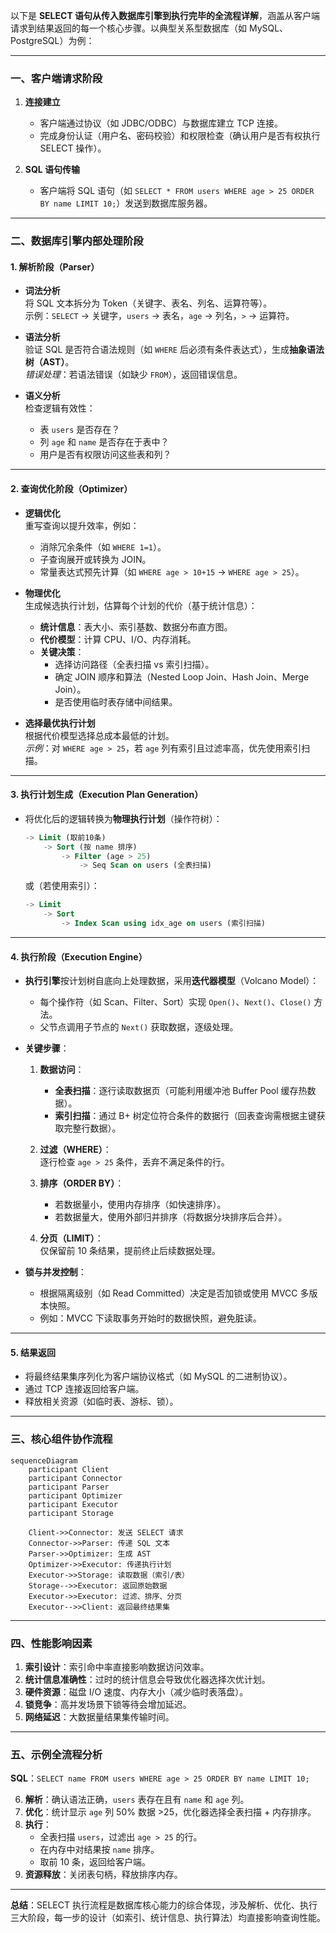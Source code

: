 以下是 **SELECT 语句从传入数据库引擎到执行完毕的全流程详解**，涵盖从客户端请求到结果返回的每一个核心步骤。以典型关系型数据库（如 MySQL、PostgreSQL）为例：

---

### **一、客户端请求阶段**
1. **连接建立**  
   - 客户端通过协议（如 JDBC/ODBC）与数据库建立 TCP 连接。
   - 完成身份认证（用户名、密码校验）和权限检查（确认用户是否有权执行 SELECT 操作）。

2. **SQL 语句传输**  
   - 客户端将 SQL 语句（如 `SELECT * FROM users WHERE age > 25 ORDER BY name LIMIT 10;`）发送到数据库服务器。

---

### **二、数据库引擎内部处理阶段**
#### **1. 解析阶段（Parser）**
   - **词法分析**  
     将 SQL 文本拆分为 Token（关键字、表名、列名、运算符等）。  
     示例：`SELECT` → 关键字，`users` → 表名，`age` → 列名，`>` → 运算符。

   - **语法分析**  
     验证 SQL 是否符合语法规则（如 `WHERE` 后必须有条件表达式），生成**抽象语法树（AST）**。  
     *错误处理*：若语法错误（如缺少 `FROM`），返回错误信息。

   - **语义分析**  
     检查逻辑有效性：  
     - 表 `users` 是否存在？  
     - 列 `age` 和 `name` 是否存在于表中？  
     - 用户是否有权限访问这些表和列？

---

#### **2. 查询优化阶段（Optimizer）**
   - **逻辑优化**  
     重写查询以提升效率，例如：  
     - 消除冗余条件（如 `WHERE 1=1`）。  
     - 子查询展开或转换为 JOIN。  
     - 常量表达式预先计算（如 `WHERE age > 10+15` → `WHERE age > 25`）。

   - **物理优化**  
     生成候选执行计划，估算每个计划的代价（基于统计信息）：  
     - **统计信息**：表大小、索引基数、数据分布直方图。  
     - **代价模型**：计算 CPU、I/O、内存消耗。  
     - **关键决策**：  
       - 选择访问路径（全表扫描 vs 索引扫描）。  
       - 确定 JOIN 顺序和算法（Nested Loop Join、Hash Join、Merge Join）。  
       - 是否使用临时表存储中间结果。  

   - **选择最优执行计划**  
     根据代价模型选择总成本最低的计划。  
     *示例*：对 `WHERE age > 25`，若 `age` 列有索引且过滤率高，优先使用索引扫描。

---

#### **3. 执行计划生成（Execution Plan Generation）**
   - 将优化后的逻辑转换为**物理执行计划**（操作符树）：  
     ```sql
     -> Limit (取前10条)
         -> Sort (按 name 排序)
             -> Filter (age > 25)
                 -> Seq Scan on users (全表扫描)
     ```
     或（若使用索引）：  
     ```sql
     -> Limit
         -> Sort
             -> Index Scan using idx_age on users (索引扫描)
     ```

---

#### **4. 执行阶段（Execution Engine）**
   - **执行引擎**按计划树自底向上处理数据，采用**迭代器模型**（Volcano Model）：  
     - 每个操作符（如 Scan、Filter、Sort）实现 `Open()`、`Next()`、`Close()` 方法。  
     - 父节点调用子节点的 `Next()` 获取数据，逐级处理。

   - **关键步骤**：  
     1. **数据访问**：  
        - **全表扫描**：逐行读取数据页（可能利用缓冲池 Buffer Pool 缓存热数据）。  
        - **索引扫描**：通过 B+ 树定位符合条件的数据行（回表查询需根据主键获取完整行数据）。  

     2. **过滤（WHERE）**：  
        逐行检查 `age > 25` 条件，丢弃不满足条件的行。  

     3. **排序（ORDER BY）**：  
        - 若数据量小，使用内存排序（如快速排序）。  
        - 若数据量大，使用外部归并排序（将数据分块排序后合并）。  

     4. **分页（LIMIT）**：  
        仅保留前 10 条结果，提前终止后续数据处理。  

   - **锁与并发控制**：  
     - 根据隔离级别（如 Read Committed）决定是否加锁或使用 MVCC 多版本快照。  
     - 例如：MVCC 下读取事务开始时的数据快照，避免脏读。

---

#### **5. 结果返回**  
   - 将最终结果集序列化为客户端协议格式（如 MySQL 的二进制协议）。  
   - 通过 TCP 连接返回给客户端。  
   - 释放相关资源（如临时表、游标、锁）。

---

### **三、核心组件协作流程**
```mermaid
sequenceDiagram
    participant Client
    participant Connector
    participant Parser
    participant Optimizer
    participant Executor
    participant Storage

    Client->>Connector: 发送 SELECT 请求
    Connector->>Parser: 传递 SQL 文本
    Parser->>Optimizer: 生成 AST
    Optimizer->>Executor: 传递执行计划
    Executor->>Storage: 读取数据（索引/表）
    Storage-->>Executor: 返回原始数据
    Executor->>Executor: 过滤、排序、分页
    Executor-->>Client: 返回最终结果集
```

---

### **四、性能影响因素**
1. **索引设计**：索引命中率直接影响数据访问效率。
2. **统计信息准确性**：过时的统计信息会导致优化器选择次优计划。
3. **硬件资源**：磁盘 I/O 速度、内存大小（减少临时表落盘）。
4. **锁竞争**：高并发场景下锁等待会增加延迟。
5. **网络延迟**：大数据量结果集传输时间。

---

### **五、示例全流程分析**
**SQL**：`SELECT name FROM users WHERE age > 25 ORDER BY name LIMIT 10;`

6. **解析**：确认语法正确，`users` 表存在且有 `name` 和 `age` 列。
7. **优化**：统计显示 `age` 列 50% 数据 >25，优化器选择全表扫描 + 内存排序。
8. **执行**：
   - 全表扫描 `users`，过滤出 `age > 25` 的行。
   - 在内存中对结果按 `name` 排序。
   - 取前 10 条，返回给客户端。
9. **资源释放**：关闭表句柄，释放排序内存。

---

**总结**：SELECT 执行流程是数据库核心能力的综合体现，涉及解析、优化、执行三大阶段，每一步的设计（如索引、统计信息、执行算法）均直接影响查询性能。